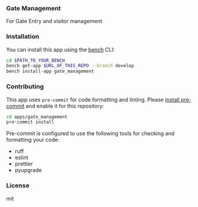 ### Gate Management

For Gate Entry and visitor management

### Installation

You can install this app using the [bench](https://github.com/frappe/bench) CLI:

```bash
cd $PATH_TO_YOUR_BENCH
bench get-app $URL_OF_THIS_REPO --branch develop
bench install-app gate_management
```

### Contributing

This app uses `pre-commit` for code formatting and linting. Please [install pre-commit](https://pre-commit.com/#installation) and enable it for this repository:

```bash
cd apps/gate_management
pre-commit install
```

Pre-commit is configured to use the following tools for checking and formatting your code:

- ruff
- eslint
- prettier
- pyupgrade

### License

mit
